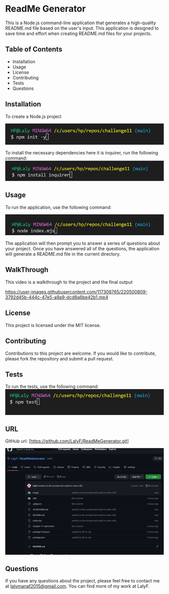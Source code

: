 # ReadMe Generator
This is a Node.js command-line application that generates a high-quality README.md file based on the user's input. This application is designed to save time and effort when creating README.md files for your projects.

## Table of Contents

+ Installation
+ Usage
+ License
+ Contributing
+ Tests
+ Questions


## Installation

To create a Node.js project

![This is an image](./image/init.jpg)

To install the necessary dependencies here it is inquirer, run the following command:
![This is an image](./image/install.jpg)


## Usage
To run the application, use the following command:

![This is an image](./image/run.jpg)

The application will then prompt you to answer a series of questions about your project. Once you have answered all of the questions, the application will generate a README.md file in the current directory.

## WalkThrough
This video is a walkthrough to the project and the final output


https://user-images.githubusercontent.com/117308765/220500809-3792d45b-444c-47e5-a9a9-dcd8a6be42b1.mp4



## License
This project is licensed under the MIT license.

## Contributing
Contributions to this project are welcome. If you would like to contribute, please fork the repository and submit a pull request.

## Tests
To run the tests, use the following command:
![This is an image](./image/test.jpg)

## URL

GitHub url: [https://github.com/LalyF/ReadMeGenerator.git]


![This is an image](./image/github.jpg)

## Questions
If you have any questions about the project, please feel free to contact me at lalymanaf2015@gmail.com. You can find more of my work at LalyF.

